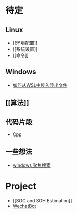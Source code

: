 # 待定
## Linux
- [[环境配置]]
- [[系统设置]]
- [[命令]]
## Windows
- [如何从WSL中传入传出文件](如何从WSL中传入传出文件.md)
## [[算法]]
## 代码片段
- [Cpp](Cpp.md)
## 一些想法
-  [windows 聚焦搜索](windows%20聚焦搜索.md)
# Project
- [[SOC and SOH Estimation]]
- [WechatBot](WechatBot.md)

